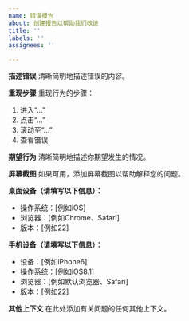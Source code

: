 ```yaml
---
name: 错误报告
about: 创建报告以帮助我们改进
title: ''
labels: ''
assignees: ''

---
```


**描述错误**
清晰简明地描述错误的内容。

**重现步骤**
重现行为的步骤：
1. 进入“...”
2. 点击“...”
3. 滚动至“...”
4. 查看错误

**期望行为**
清晰简明地描述你期望发生的情况。

**屏幕截图**
如果可用，添加屏幕截图以帮助解释您的问题。

**桌面设备（请填写以下信息）：**
 - 操作系统：[例如iOS]
 - 浏览器：[例如Chrome、Safari]
 - 版本：[例如22]

**手机设备（请填写以下信息）：**
 - 设备：[例如iPhone6]
 - 操作系统：[例如iOS8.1]
 - 浏览器：[例如默认浏览器、Safari]
 - 版本：[例如22]

**其他上下文**
在此处添加有关问题的任何其他上下文。
